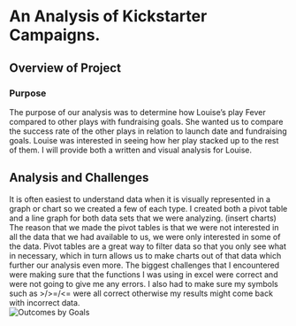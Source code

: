 # An Analysis of Kickstarter Campaigns.
## Overview of Project
### Purpose

The purpose of our analysis was to determine how Louise’s play Fever compared to other plays with fundraising goals. She wanted us to compare the success rate of the other plays in relation to launch date and fundraising goals. Louise was interested in seeing how her play stacked up to the rest of them. I will provide both a written and visual analysis for Louise. 

## Analysis and Challenges

It is often easiest to understand data when it is visually represented in a graph or chart so we created a few of each type. I created both a pivot table and a line graph for both data sets that we were analyzing. (insert charts) The reason that we made the pivot tables is that we were not interested in all the data that we had available to us, we were only interested in some of the data. Pivot tables are a great way to filter data so that you only see what in necessary, which in turn allows us to make charts out of that data which further our analysis even more. The biggest challenges that I encountered were making sure that the functions I was using in excel were correct and were not going to give me any errors. I also had to make sure my symbols such as >/>=/<= were all correct otherwise my results might come back with incorrect data.  
![Outcomes by Goals](https://user-images.githubusercontent.com/75695931/108108662-e66be700-705e-11eb-96d6-9c3f1d9ba259.png)

